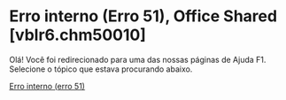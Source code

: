 
# Erro interno (Erro 51), Office Shared [vblr6.chm50010]

Olá! Você foi redirecionado para uma das nossas páginas de Ajuda F1. Selecione o tópico que estava procurando abaixo.

[Erro interno (erro 51)](http://msdn.microsoft.com/library/d9eda844-56f0-d7ca-03cd-24852a48b650%28Office.15%29.aspx)
